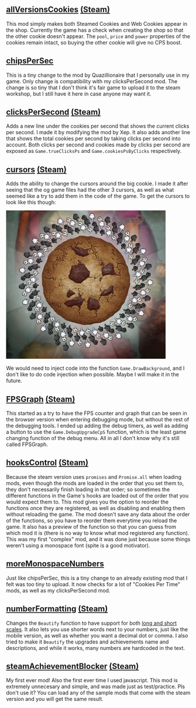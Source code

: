 ## [allVersionsCookies](allVersionsCookies/main.js) [(Steam)](https://steamcommunity.com/sharedfiles/filedetails/?id=2979394125)
This mod simply makes both Steamed Cookies and Web Cookies appear in the shop. Currently the game has a check when creating the shop so that the other cookie doesn't appear. The `pool`, `price` and `power` properties of the cookies remain intact, so buying the other cookie will give no CPS boost.

## [chipsPerSec](chipsPerSec/main.js)
This is a tiny change to the mod by Quazillionaire that I personally use in my game. Only change is compatibility with my clicksPerSecond mod. The change is so tiny that I don't think it's fair game to upload it to the steam workshop, but I still have it here in case anyone may want it.

## [clicksPerSecond](clicksPerSecond/main.js) [(Steam)](https://steamcommunity.com/sharedfiles/filedetails/?id=2985170770)
Adds a new line under the cookies per second that shows the current clicks per second. I made it by modifying the mod by Xep. It also adds another line that shows the total cookies per second by taking clicks per second into account. Both clicks per second and cookies made by clicks per second are exposed as `Game.trueClicksPs` and `Game.cookiesPsByClicks` respectively.

## [cursors](cursors/main.js) [(Steam)](https://steamcommunity.com/sharedfiles/filedetails/?id=2979037184)
Adds the ability to change the cursors around the big cookie. I made it after seeing that the og game files had the other 3 cursors, as well as what seemed like a try to add them in the code of the game. To get the cursors to look like this though:

![alternating cursors around the big cookie](cursors/thumbnail.png)

We would need to inject code into the function `Game.DrawBackground`, and I don't like to do code injection when possible. Maybe I will make it in the future.

## [FPSGraph](FPSGraph/main.js) [(Steam)](https://steamcommunity.com/sharedfiles/filedetails/?id=2979037404)
This started as a try to have the FPS counter and graph that can be seen in the browser version when entering debugging mode, but without the rest of the debugging tools. I ended up adding the debug timers, as well as adding a button to use the `Game.DebugUpgradeCpS` function, which is the least game changing function of the debug menu. All in all I don't know why it's still called FPSGraph.

## [hooksControl](hooksControl/main.js) [(Steam)](https://steamcommunity.com/sharedfiles/filedetails/?id=2980460504)
Because the steam version uses `promises` and `Promise.all` when loading mods, even though the mods are loaded in the order that you set them to, they don't necessarily finish loading in that order; so sometimes the different functions in the Game's hooks are loaded out of the order that you would expect them to. This mod gives you the option to reorder the functions once they are registered, as well as disabling and enabling them without reloading the game. The mod doesn't save any data about the order of the functions, so you have to reorder them everytime you reload the game. It also has a preview of the function so that you can guess from which mod it is (there is no way to know what mod registered any function). This was my first "complex" mod, and it was done just because some things weren't using a monospace font (spite is a good motivator).

## [moreMonospaceNumbers](moreMonospaceNumbers/main.js)
Just like chipsPerSec, this is a tiny change to an already existing mod that I felt was too tiny to upload. It now checks for a lot of "Cookies Per Time" mods, as well as my clicksPerSecond mod.

## [numberFormatting](numberFormatting/main.js) [(Steam)](https://steamcommunity.com/sharedfiles/filedetails/?id=2979037468)
Changes the `Beautify` function to have support for both [long and short scales](https://en.wikipedia.org/wiki/Long_and_short_scales). It also lets you use shorter words next to your numbers, just like the mobile version, as well as whether you want a decimal dot or comma.
I also tried to make it `Beautify` the upgrades and achievements name and descriptions, and while it works, many numbers are hardcoded in the text.

## [steamAchievementBlocker](steamAchievementBlocker/main.js) [(Steam)](https://steamcommunity.com/sharedfiles/filedetails/?id=2979037504)
My first ever mod! Also the first ever time I used javascript. This mod is extremely unnecesary and simple, and was made just as test/practice. Pls don't use it? You can load any of the sample mods that come with the steam version and you will get the same result.
